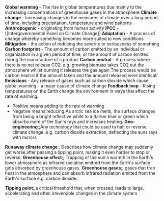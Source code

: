 **Global warming** - The rise in global temperatures due mainly to the increasing concentrations of greenhouse gases in the atmosphere
**Climate change** - Increasing changes in the measures of climate over a long period of time, including precipitation, temperature and wind patterns
**Anthropogenic** - originating from human activity
**IPCC** - [[Intergovernmental Panel on Climate Change]]
**Adaptation** - A process of change whereby something becomes more suited to new conditions
**Mitigation** - the action of reducing the severity or seriousness of something
**Carbon footprint** - The amount of carbon emitted by an individual or organization in a given period of time, or the amount of carbon emitted during the manufacture of a product
**Carbon neutral** - A process where there is no net release CO2. e.g. growing biomass takes CO2 out the atmosphere whilst burning it releases the gas again
The process would be carbon neutral if the amount taken and the amount released were identical/
**Emissions** - Any release of gases such as carbon dioxide which cause global warming - a major cause of climate change
**Feedback loop** - Rising temperatures on the Earth change the environment in ways that affect the rate of warming.
- Positive means adding to the rate of warming
- Negative means reducing
As arctic sea ice melts, the surface changes from being a bright reflective white to a darker blue or green which absorbs more of the Sun's rays and increases heating.
**Geo-engineering**;;Any technology that could be used to halt or reverse climate change. e.g. carbon dioxide extraction, deflecting the suns rays with mirrors
<!--SR:!2024-04-20,3,250-->
**Runaway climate change**;; Describes how climate change may suddenly get worse after passing a tipping point, making it even harder to stop or reverse.
**Greenhouse effect**;; Trapping of the sun's warmth in the Earth's lower atmosphere as infrared radiation emitted from the Earth's surface gets absorbed by greenhouse gases.
**Greenhouse gases**;; gases that trap heat in the atmosphere and can absorb infrared radiation emitted from the Earth's surface e.g. carbon dioxide.
<!--SR:!2024-04-20,3,250-->
**Tipping point**;;a critical threshold that, when crossed, leads to large, accelerating and often irreversible changes in the climate system